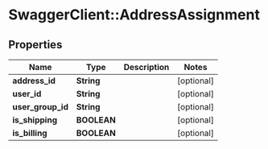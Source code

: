 # SwaggerClient::AddressAssignment

## Properties
Name | Type | Description | Notes
------------ | ------------- | ------------- | -------------
**address_id** | **String** |  | [optional] 
**user_id** | **String** |  | [optional] 
**user_group_id** | **String** |  | [optional] 
**is_shipping** | **BOOLEAN** |  | [optional] 
**is_billing** | **BOOLEAN** |  | [optional] 


